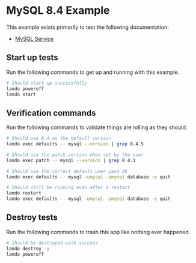 # MySQL 8.4 Example

This example exists primarily to test the following documentation:

* [MySQL Service](https://docs.lando.dev/plugins/mysql)

## Start up tests

Run the following commands to get up and running with this example.

```bash
# Should start up successfully
lando poweroff
lando start
```

## Verification commands

Run the following commands to validate things are rolling as they should.

```bash
# Should use 8.4 as the default version
lando exec defaults -- mysql --version | grep 8.4.5

# Should use the patch version when set by the user
lando exec patch -- mysql --version | grep 8.4.1

# Should use the correct default user pass db
lando exec defaults -- mysql -umysql -pmysql database -e quit

# Should still be running even after a restart
lando restart
lando exec defaults -- mysql -umysql -pmysql database -e quit
```

## Destroy tests

Run the following commands to trash this app like nothing ever happened.

```bash
# Should be destroyed with success
lando destroy -y
lando poweroff
```
